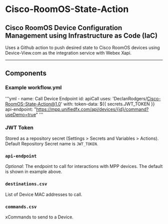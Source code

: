 # Cisco-RoomOS-State-Action

## Cisco RoomOS Device Configuration Management using Infrastructure as Code (IaC)

Uses a Github action to push desired state to Cisco RoomOS devices using Device-View.com as the integration service with Webex Xapi.

---

## Components

### Example workflow.yml

'''yml
      - name: Call Device Endpoint
        id: apiCall
        uses: 'DeclanRodgers/Cisco-RoomOS-State-Action@1.0'
        with:
            token-data: ${{ secrets.JWT_TOKEN }}
            api-endpoint: "https://mpp.unifiedfx.com/api/devices/{id}/command?useDemo=true"
'''

### JWT Token

Stored as a repository secret (Settings > Secrets and Variables > Actions).
Default Repository Secret name is `JWT_TOKEN`.

### `api-endpoint`

_Optional_:
The endpoint to call for interactions with MPP devices.
The default is shown in example above.

### `destinations.csv`

List of Device MAC addresses to call.

### `commands.csv`

xCommands to send to a Device.
